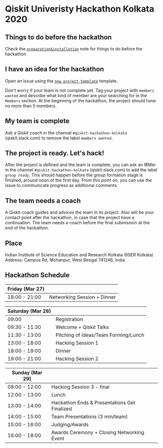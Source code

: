 # Qiskit Univeristy Hackathon Kolkata 2020

## Things to do before the hackathon

Check the [`preparation&installation`](preparation%26installation.md) note for things to do before the hackathon

## I have an idea for the hackathon

Open an issue using the [`new project template`](https://github.com/qiskit-community/qiskit-hackathon-kolkata-20/issues/new?assignees=&labels=members+wanted&template=new-project-template.md&title=Project+name) template.

Don't worry if your team is not complete yet.
Tag your project with `members wanted` and describe what kind of member are your searching for in the `Members` section.
At the beginning of the hackathon, the project should have no more than 5 members.

## My team is complete

Ask a Qiskit coach in the channel `#qiskit-hackathon-kolkata` (qiskit.slack.com) to remove the label `members wanted`.

## The project is ready. Let's hack!

After the project is defined and the team is complete, you can ask an IBMer in the channel `#qiskit-hackathon-kolkata` (qiskit.slack.com) to add the label `group ready`. This should happen before the group formation stage is finished, around noon of the first day. From this point on, you can use the issue to communicate progress as additional comments.

## The team needs a coach

A Qiskit coach guides and advices the team in its project.
Also will be your contact point after the hackathon, in case that the project have a continuation.
The team needs a coach before the final submission at the end of the hackathon.

## Place
Indian Institute of Science Education and Research Kolkata (IISER Kolkata)
Address: Campus Rd, Mohanpur, West Bengal 741246, India

## Hackathon Schedule
| Friday (Mar 27)|  |
| -------------- | --------------------------------- |
| 18:00 - 21:00 | Networking Session + Dinner|

| Saturday (Mar 28)|  |
| -------------- | --------------------------------- |
| 09:00 | Registration |
| 09:30 - 11:30| Welcome  + Qiskit Talks |
| 11:30 - 13:00 | Pitching of Ideas/Team Forming/Lunch|
| 13:00 - 18:00 | Hacking Session 1 |
| 18:00 - 19:00 | Dinner |
| 19:00 - 21:00 | Hacking Session 2 |

| Sunday (Mar 29) |  |
| -------------- | --------------------------------- |
| 08:00 - 12:00 | Hacking Session 3 - final |
| 12:00 - 13:00 | Lunch  |
| 13:00 - 14:00 | Hackathon Ends & Presentations Get Finalized |
| 14:00 - 15:00 | Team Presentations (3 min/team)|
| 15:00 - 16:00 | Judging/Awards |
| 16:00 - 18:00 | Awards Ceremony + Closing Networking Event |
